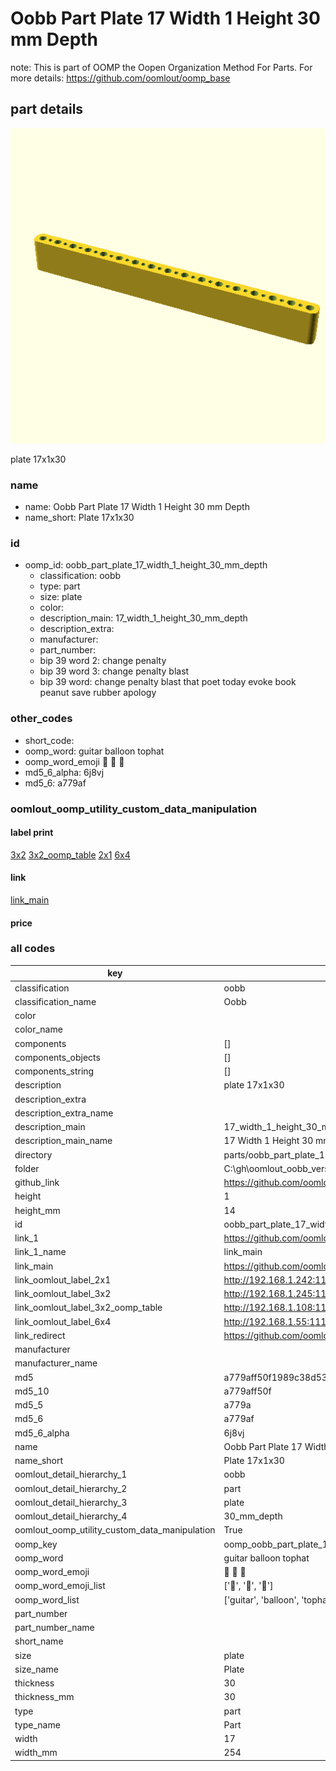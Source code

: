 # Oobb Part Plate 17 Width 1 Height 30 mm Depth  

note: This is part of OOMP the Oopen Organization Method For Parts. For more details: https://github.com/oomlout/oomp_base

##  part details
  

[![](3dpr.png)](3dpr.png)

plate 17x1x30



### name
* name: Oobb Part Plate 17 Width 1 Height 30 mm Depth
* name_short: Plate 17x1x30 
### id
* oomp_id: oobb_part_plate_17_width_1_height_30_mm_depth
  * classification: oobb
  * type: part
  * size: plate
  * color: 
  * description_main: 17_width_1_height_30_mm_depth
  * description_extra: 
  * manufacturer: 
  * part_number: 
  * bip 39 word 2: change penalty
  * bip 39 word 3: change penalty blast
  * bip 39 word: change penalty blast that poet today evoke book peanut save rubber apology

### other_codes
* short_code: 
* oomp_word: guitar balloon tophat
* oomp_word_emoji :guitar: :balloon: :tophat:
* md5_6_alpha: 6j8vj
* md5_6: a779af






### oomlout_oomp_utility_custom_data_manipulation
#### label print
[3x2](http://192.168.1.245:1112/?label=oomp%206j8vj)
[3x2_oomp_table](http://192.168.1.108:1112/?label=oomp%206j8vj)
[2x1](http://192.168.1.242:1112/?label=oomp%206j8vj)
[6x4](http://192.168.1.55:1112/?label=oomp%206j8vj)    

#### link

[link_main](https://github.com/oomlout/oomlout_oobb_version_4_generated_parts/tree/main/navigation_oomp/oobb/part/plate/17_width_1_height_30_mm_depth/part)                              

#### price







### all codes 
| key | value |  
| --- | --- |  
| classification | oobb |  
| classification_name | Oobb |  
| color |  |  
| color_name |  |  
| components | [] |  
| components_objects | [] |  
| components_string | [] |  
| description | plate 17x1x30 |  
| description_extra |  |  
| description_extra_name |  |  
| description_main | 17_width_1_height_30_mm_depth |  
| description_main_name | 17 Width 1 Height 30 mm Depth |  
| directory | parts/oobb_part_plate_17_width_1_height_30_mm_depth |  
| folder | C:\gh\oomlout_oobb_version_4_generated_parts\parts\oobb_part_plate_17_width_1_height_30_mm_depth |  
| github_link | https://github.com/oomlout/oomlout_oomp_part_src/tree/main/parts/oobb_part_plate_17_width_1_height_30_mm_depth |  
| height | 1 |  
| height_mm | 14 |  
| id | oobb_part_plate_17_width_1_height_30_mm_depth |  
| link_1 | https://github.com/oomlout/oomlout_oobb_version_4_generated_parts/tree/main/navigation_oomp/oobb/part/plate/17_width_1_height_30_mm_depth/part |  
| link_1_name | link_main |  
| link_main | https://github.com/oomlout/oomlout_oobb_version_4_generated_parts/tree/main/navigation_oomp/oobb/part/plate/17_width_1_height_30_mm_depth/part |  
| link_oomlout_label_2x1 | http://192.168.1.242:1112/?label=oomp%206j8vj |  
| link_oomlout_label_3x2 | http://192.168.1.245:1112/?label=oomp%206j8vj |  
| link_oomlout_label_3x2_oomp_table | http://192.168.1.108:1112/?label=oomp%206j8vj |  
| link_oomlout_label_6x4 | http://192.168.1.55:1112/?label=oomp%206j8vj |  
| link_redirect | https://github.com/oomlout/oomlout_oobb_version_4_generated_parts/tree/main/parts/oobb_plate_17_01_30 |  
| manufacturer |  |  
| manufacturer_name |  |  
| md5 | a779aff50f1989c38d539dfe2ee8a131 |  
| md5_10 | a779aff50f |  
| md5_5 | a779a |  
| md5_6 | a779af |  
| md5_6_alpha | 6j8vj |  
| name | Oobb Part Plate 17 Width 1 Height 30 mm Depth |  
| name_short | Plate 17x1x30  |  
| oomlout_detail_hierarchy_1 | oobb |  
| oomlout_detail_hierarchy_2 | part |  
| oomlout_detail_hierarchy_3 | plate |  
| oomlout_detail_hierarchy_4 | 30_mm_depth |  
| oomlout_oomp_utility_custom_data_manipulation | True |  
| oomp_key | oomp_oobb_part_plate_17_width_1_height_30_mm_depth |  
| oomp_word | guitar balloon tophat |  
| oomp_word_emoji | :guitar: :balloon: :tophat: |  
| oomp_word_emoji_list | [':guitar:', ':balloon:', ':tophat:'] |  
| oomp_word_list | ['guitar', 'balloon', 'tophat'] |  
| part_number |  |  
| part_number_name |  |  
| short_name |  |  
| size | plate |  
| size_name | Plate |  
| thickness | 30 |  
| thickness_mm | 30 |  
| type | part |  
| type_name | Part |  
| width | 17 |  
| width_mm | 254 |  
